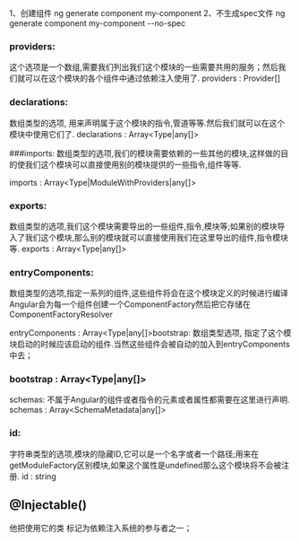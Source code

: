 1、创建组件
	ng  generate  component  my-component
2、不生成spec文件
	ng generate component my-component --no-spec

### providers: 
  这个选项是一个数组,需要我们列出我们这个模块的一些需要共用的服务；然后我们就可以在这个模块的各个组件中通过依赖注入使用了.
providers : Provider[]

### declarations: 
数组类型的选项, 用来声明属于这个模块的指令,管道等等.然后我们就可以在这个模块中使用它们了.
declarations : Array<Type<any>|any[]>

###imports: 数组类型的选项,我们的模块需要依赖的一些其他的模块,这样做的目的使我们这个模块可以直接使用别的模块提供的一些指令,组件等等.

imports : Array<Type<any>|ModuleWithProviders|any[]>

### exports: 
数组类型的选项,我们这个模块需要导出的一些组件,指令,模块等;如果别的模块导入了我们这个模块,那么别的模块就可以直接使用我们在这里导出的组件,指令模块等.
exports : Array<Type<any>|any[]>
### entryComponents:
 数组类型的选项,指定一系列的组件,这些组件将会在这个模块定义的时候进行编译Angular会为每一个组件创建一个ComponentFactory然后把它存储在ComponentFactoryResolver

entryComponents : Array<Type<any>|any[]>bootstrap: 数组类型选项, 指定了这个模块启动的时候应该启动的组件.当然这些组件会被自动的加入到entryComponents中去；
### bootstrap : Array<Type<any>|any[]>

schemas: 不属于Angular的组件或者指令的元素或者属性都需要在这里进行声明.
schemas : Array<SchemaMetadata|any[]>

### id: 
字符串类型的选项,模块的隐藏ID,它可以是一个名字或者一个路径;用来在getModuleFactory区别模块,如果这个属性是undefined那么这个模块将不会被注册.
id : string

## @Injectable() 
他把使用它的类 标记为依赖注入系统的参与者之一；
